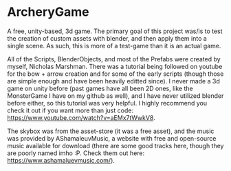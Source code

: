 # ArcheryGame
A free, unity-based, 3d game.  The primary goal of this project was/is to test the creation of custom assets with blender, and then apply them into a single scene.  As such, this is more of a test-game than it is an actual game.

All of the Scripts, BlenderObjects, and most of the Prefabs were created by myself, Nicholas Marshman.  There was a tutorial being followed on youtube for the bow + arrow creation and for some of the early scripts (though those are simple enough and have been heavily editted since). I never made a 3d game on unity before (past games have all been 2D ones, like the MonsterGame I have on my github as well), and I have never utilized blender before either, so this tutorial was very helpful. I highly recommend you check it out if you want more than just code: https://www.youtube.com/watch?v=aEMx7tWwkV8. 

The skybox was from the asset-store (it was a free asset), and the music was provided by AShamaleuvMusic, a website with free and open-source music available for download (there are some good tracks here, though they are poorly named imho :P.  Check them out here: https://www.ashamaluevmusic.com/).
